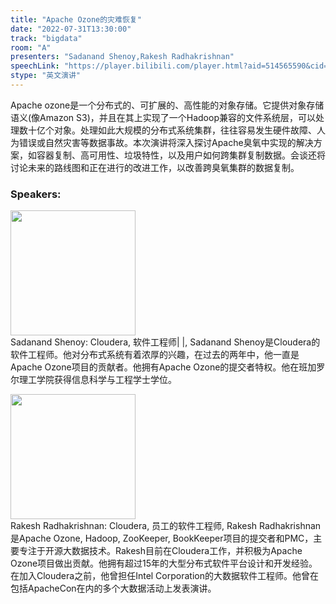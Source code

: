 ```yaml
---
title: "Apache Ozone的灾难恢复"
date: "2022-07-31T13:30:00"
track: "bigdata"
room: "A"
presenters: "Sadanand Shenoy,Rakesh Radhakrishnan"
speechLink: "https://player.bilibili.com/player.html?aid=514565590&cid=806150742&page=1"
stype: "英文演讲"
---
```

Apache ozone是一个分布式的、可扩展的、高性能的对象存储。它提供对象存储语义(像Amazon S3)，并且在其上实现了一个Hadoop兼容的文件系统层，可以处理数十亿个对象。处理如此大规模的分布式系统集群，往往容易发生硬件故障、人为错误或自然灾害等数据事故。本次演讲将深入探讨Apache臭氧中实现的解决方案，如容器复制、高可用性、垃圾特性，以及用户如何跨集群复制数据。会谈还将讨论未来的路线图和正在进行的改进工作，以改善跨臭氧集群的数据复制。
 ### Speakers: 
 <img src="images/speaker/1178.png" width="200" /><br>Sadanand Shenoy: Cloudera, 软件工程师| |, Sadanand Shenoy是Cloudera的软件工程师。他对分布式系统有着浓厚的兴趣，在过去的两年中，他一直是Apache Ozone项目的贡献者。他拥有Apache Ozone的提交者特权。他在班加罗尔理工学院获得信息科学与工程学士学位。

 <img src="images/speaker/1178_2.png" width="200" /><br>Rakesh Radhakrishnan: Cloudera, 员工的软件工程师, Rakesh Radhakrishnan是Apache Ozone, Hadoop, ZooKeeper, BookKeeper项目的提交者和PMC，主要专注于开源大数据技术。Rakesh目前在Cloudera工作，并积极为Apache Ozone项目做出贡献。他拥有超过15年的大型分布式软件平台设计和开发经验。在加入Cloudera之前，他曾担任Intel Corporation的大数据软件工程师。他曾在包括ApacheCon在内的多个大数据活动上发表演讲。

 